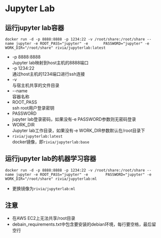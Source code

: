 # Jupyter Lab
## 运行jupyter lab容器
   `docker run -d -p 8888:8888 -p 1234:22 -v /root/share:/root/share --name jupyter -e ROOT_PASS="jupyter" -e       PASSWORD="jupyter" -e WORK_DIR="/root/share" rivia/jupyterlab:latest`
   
   - -p 8888:8888  
     Jupyter lab映射到host主机的8888端口
   - -p 1234:22  
     通过host主机的1234端口进行ssh连接
   - -v  
     与宿主机共享的文件目录
   - --name   
     容器名称
   - ROOT_PASS   
     ssh root用户登录密钥
   - PASSWORD  
     jupyter lab登录密码，如果没有-e PASSWORD参数则无密码登录
   - WORK_DIR  
     Jupyter lab工作目录，如果没有-e WORK_DIR参数默认在/root目录下
   - `rivia/jupyterlab:latest`  
     docker镜像，即`rivia/jupyterlab:base`
   
## 运行jupyter lab的机器学习容器
   `docker run -d -p 8888:8888 -p 1234:22 -v /root/share:/root/share --name jupyter -e ROOT_PASS="jupyter" -e        PASSWORD="jupyter" -e WORK_DIR="/root/share" rivia/jupyterlab:ml`
   
   - 更换镜像为`rivia/jupyterlab:ml`

## 注意
   - 在AWS EC2上无法共享/root目录
   - debain_requirements.txt中包含要安装的debian环境，每行要空格，最后留空行
